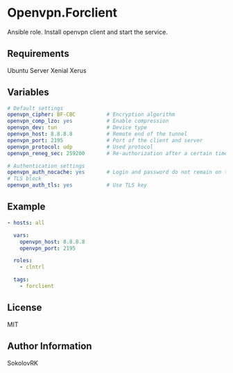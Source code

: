 Openvpn.Forclient
=================

Ansible role. Install openvpn client and start the service.

Requirements
------------

Ubuntu Server Xenial Xerus

Variables
---------

```yaml
# Default settings
openvpn_cipher: BF-CBC          # Encryption algorithm
openvpn_comp_lzo: yes           # Enable compression
openvpn_dev: tun                # Device type
openvpn_host: 8.8.8.8           # Remote end of the tunnel
openvpn_port: 2195              # Port of the client and server
openvpn_protocol: udp           # Used protocol
openvpn_reneg_sec: 259200       # Re-authorization after a certain time

# Authentication settings
openvpn_auth_nocache: yes       # Login and password do not remain on the client side
# TLS block
openvpn_auth_tls: yes           # Use TLS key

```

Example
-------

```yaml
- hosts: all

  vars:
    openvpn_host: 8.8.8.8
    openvpn_port: 2195

  roles:
    - clntrl

  tags:
    - forclient
```

License
-------

MIT

Author Information
------------------

SokolovRK